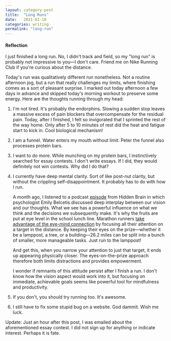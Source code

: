 ```yaml
---
layout: category-post
title:  "Long Runs"
date:   2021-01-10
categories: writing
permalink: "long-run"
---
```


#### Reflection

I just finished a long run. No, I didn't track and field, so my "long run" is probably not impressive to you—I don't care. Friend me on Nike Running Club if you're curious about the distance.

Today's run was qualitatively different run nonetheless. Not a routine afternoon jog, but a run that really challenges my limits, where finishing comes as a sort of pleasant surprise. I marked out today afternoon a few days in advance and skipped today's morning workout to preserve some energy. Here are the thoughts running through my head:

1. I'm not tired. It's probably the endorphins. Slowing a sudden stop leaves a massive excess of pain blockers that overcompensate for the residual pain. Today, after I finished, I felt so invigorated that I sprinted the rest of the way home. Only after 5 to 10 minutes of rest did the heat and fatigue start to kick in. Cool biological mechanism!

2. I am a funnel. Water enters my mouth without limit. Peter the funnel also processes protein bars.

3. I want to do more. While munching on my protein bars, I instinctively searched for essay contests. I don't write essays. If I did, they would definitely not win contests. Why did I do that?

4. I currently have deep mental clarity. Sort of like post-nut clarity, but without the crippling self-disappointment. It probably has to do with how I run.

   A month ago, I listened to a podcast [episode](https://open.spotify.com/episode/7psmplSSi2D5QJd3ZZbtq2) from Hidden Brain in which psychologist Emily Belcetis discussed deep interplay between our vision and our thoughts. What we see has a powerful influence on what we think and the decisions we subsequently make. It's why the fruits are put at eye level in the school lunch line. Marathon runners [take advantage of the eye-mind connection](https://www.theatlantic.com/health/archive/2015/01/running-faster-by-focusing-on-the-finish-line/384653/) by focusing all their attention on a target in the distance. By keeping their eyes on the prize—whether it be a lamppost, a tree, or a building—26.2 miles can be split into a bunch of smaller, more manageable tasks. Just run to the lamppost!

   And get this, when you narrow your attention to just that target, it ends up appearing physically closer. The eyes-on-the-prize approach therefore both limits distractions and provides empowerment.

   I wonder if remnants of this attitude persist after I finish a run. I don't know how the vision aspect would work into it, but focusing on immediate, achievable goals seems like powerful tool for mindfulness and productivity.

5. If you don't, you should try running too. It's awesome.

6. I still have to fix some stupid bug on a website. God dammit. Wish me luck.

Update: Just an hour after this post, I was emailed about the aforementioned essay contest. I did not sign up for anything or indicate interest. Perhaps it is fate.
